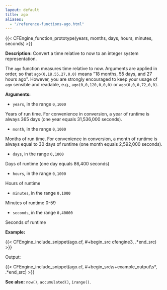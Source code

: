 ```yaml
---
layout: default
title: ago
aliases:
  - "/reference-functions-ago.html"
---
```


{{< CFEngine_function_prototype(years, months, days, hours, minutes, seconds) >}}

**Description:** Convert a time relative to now to an integer system representation.

The `ago` function measures time relative to now. Arguments are applied
in order, so that `ago(0,18,55,27,0,0)` means "18 months, 55 days, and 27
hours ago". However, you are strongly encouraged to keep your usage of
`ago` sensible and readable, e.g., `ago(0,0,120,0,0,0)` or
`ago(0,0,0,72,0,0)`.

**Arguments:**

- `years`, in the range `0,1000`

Years of run time. For convenience in conversion, a year of runtime is
always 365 days (one year equals 31,536,000 seconds).

- `month`, in the range `0,1000`

Months of run time. For convenience in conversion, a month of runtime is
always equal to 30 days of runtime (one month equals 2,592,000 seconds).

- `days`, in the range `0,1000`

Days of runtime (one day equals 86,400 seconds)

- `hours`, in the range `0,1000`

Hours of runtime

- `minutes`, in the range `0,1000`

Minutes of runtime 0-59

- `seconds`, in the range `0,40000`

Seconds of runtime

**Example:**

{{< CFEngine_include_snippet(ago.cf, #\+begin_src cfengine3, .*end_src) >}}

Output:

{{< CFEngine_include_snippet(ago.cf, #\+begin_src\s+example_output\s*, .*end_src) >}}

**See also:** `now()`, `accumulated()`, `irange()`.
